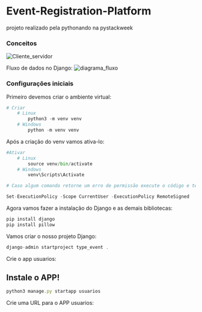 # Event-Registration-Platform
projeto realizado pela pythonando na pystackweek 

### Conceitos
![Cliente_servidor](https://user-images.githubusercontent.com/39846852/232044613-fd83b8da-c9e8-435c-8983-7552c4169ab2.png)

Fluxo de dados no Django:
![diagrama_fluxo](https://user-images.githubusercontent.com/39846852/232044653-0bda3a30-cdb7-4288-9cdf-289f964ccba5.png)


### Configurações iniciais

Primeiro devemos criar o ambiente virtual:

```python
# Criar
	# Linux
		python3 -m venv venv
	# Windows
		python -m venv venv
```

Após a criação do venv vamos ativa-lo:

```python
#Ativar
	# Linux
		source venv/bin/activate
	# Windows
		venv\Scripts\Activate

# Caso algum comando retorne um erro de permissão execute o código e tente novamente:

Set-ExecutionPolicy -Scope CurrentUser -ExecutionPolicy RemoteSigned
```

Agora vamos fazer a instalação do Django e as demais bibliotecas:

```python
pip install django
pip install pillow
```

Vamos criar o nosso projeto Django:

```jsx
django-admin startproject type_event .
```

Crie o app usuarios:

## Instale o APP!

```jsx
python3 manage.py startapp usuarios
```

Crie uma URL para o APP usuarios:
